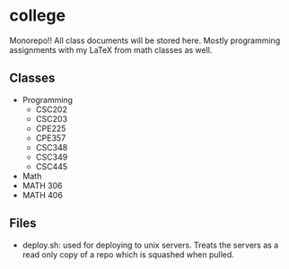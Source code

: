 # college

Monorepo!! All class documents will be stored here. Mostly programming assignments with my LaTeX from math classes as well. 

## Classes
- Programming
  - CSC202
  - CSC203
  - CPE225
  - CPE357
  - CSC348
  - CSC349
  - CSC445
 - Math
  - MATH 306
  - MATH 406

## Files
- deploy.sh: used for deploying to unix servers. Treats the servers as a read only copy of a repo which is squashed when pulled.
